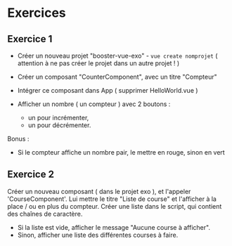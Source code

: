 # Exercices

## Exercice 1

- Créer un nouveau projet "booster-vue-exo" - `vue create nomprojet`
( attention à ne pas créer le projet dans un autre projet ! )
- Créer un composant "CounterComponent", avec un titre "Compteur"
- Intégrer ce composant dans App ( supprimer HelloWorld.vue )

- Afficher un nombre ( un compteur ) avec 2 boutons : 
  - un pour incrémenter, 
  - un pour décrémenter.

Bonus : 
- Si le compteur affiche un nombre pair, le mettre en rouge, sinon en vert

## Exercice 2

Créer un nouveau composant ( dans le projet exo ), et l'appeler 'CourseComponent'.
Lui mettre le titre "Liste de course" et l'afficher à la place / ou en plus du compteur.
Créer une liste dans le script, qui contient des chaînes de caractère.

- Si la liste est vide, afficher le message "Aucune course à afficher".
- Sinon, afficher une liste des différentes courses à faire.

